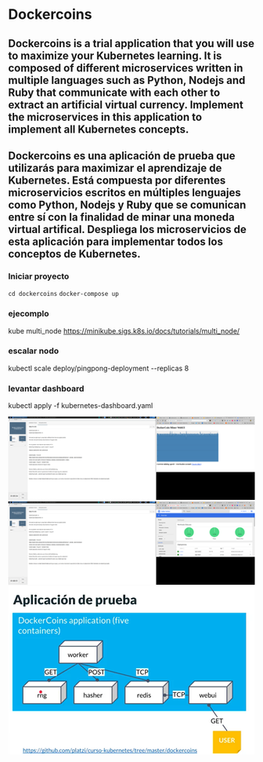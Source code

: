 # Dockercoins

## Dockercoins is a trial application that you will use to maximize your Kubernetes learning. It is composed of different microservices written in multiple languages ​​such as Python, Nodejs and Ruby that communicate with each other to extract an artificial virtual currency. Implement the microservices in this application to implement all Kubernetes concepts.

## Dockercoins es una aplicación de prueba que utilizarás para maximizar el aprendizaje de Kubernetes. Está compuesta por diferentes microservicios escritos en múltiples lenguajes como Python, Nodejs y Ruby que se comunican entre sí con la finalidad de minar una moneda virtual artifical. Despliega los microservicios de esta aplicación para implementar todos los conceptos de Kubernetes.

### Iniciar proyecto
`cd dockercoins`
`docker-compose up`

### ejecomplo
kube multi_node
https://minikube.sigs.k8s.io/docs/tutorials/multi_node/
### escalar nodo
kubectl scale deploy/pingpong-deployment --replicas 8

### levantar dashboard
kubectl apply -f kubernetes-dashboard.yaml

![Screenshot](imagenes-proyecto/dockercoins.png)
![Screenshot](imagenes-proyecto/k8s-dashboard.png)
![Screenshot](imagenes-proyecto/proyect.png)
